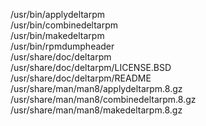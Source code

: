 /usr/bin/applydeltarpm  
/usr/bin/combinedeltarpm  
/usr/bin/makedeltarpm  
/usr/bin/rpmdumpheader  
/usr/share/doc/deltarpm  
/usr/share/doc/deltarpm/LICENSE.BSD  
/usr/share/doc/deltarpm/README  
/usr/share/man/man8/applydeltarpm.8.gz  
/usr/share/man/man8/combinedeltarpm.8.gz  
/usr/share/man/man8/makedeltarpm.8.gz  
